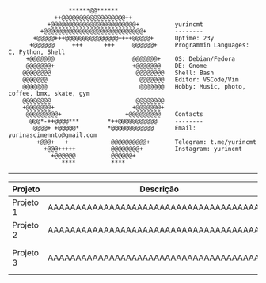 
                     ******@@******                
                 ++@@@@@@@@@@@@@@@@@@++            
               +@@@@@@@@@@@@@@@@@@@@@@@@+          yurincmt 
             +@@@@@@@@@@@@@@@@@@@@@@@@@@@@+        -------- 
           +@@@@@+++@@@@@@@@@@@@@@@++++@@@@@+      Uptime: 23y
          +@@@@@@     +++      +++     @@@@@@+     Programmin Languages: C, Python, Shell
         +@@@@@@@                      @@@@@@@+    OS: Debian/Fedora
         @@@@@@@+                      +@@@@@@@    DE: Gnome
        @@@@@@@@                        @@@@@@@@   Shell: Bash
        @@@@@@@                          @@@@@@@   Editor: VSCode/Vim
        @@@@@@@                          @@@@@@@   Hobby: Music, photo, coffee, bmx, skate, gym
        @@@@@@@@                        @@@@@@@@   
        +@@@@@@@+                      +@@@@@@@+   
         @@@@@@@@@+                  +@@@@@@@@@    Contacts
          @@@*-++@@@@***        *++@@@@@@@@@@@     --------
           @@@@+ +@@@@@*        *@@@@@@@@@@@@      Email: yurinascimennto@gmail.com
            +@@@+   +            @@@@@@@@@@+       Telegram: t.me/yurincmt
              +@@@+++++          @@@@@@@@+         Instagram: yurincmt
                +@@@@@@          @@@@@@+           
                   ****          ****              
---

| Projeto           | Descrição                                                | Tecnologias           | Link                                           |
|-------------------|----------------------------------------------------------|-----------------------|------------------------------------------------|
| Projeto 1         | AAAAAAAAAAAAAAAAAAAAAAAAAAAAAAAAAAAAAAAA| Python, Flask         | [imhere](https://github.com/seuusuario/projeto1) |
| Projeto 2         | AAAAAAAAAAAAAAAAAAAAAAAAAAAAAAAAAAAAAAAA| JavaScript, React     | [json-parser](https://github.com/seuusuario/projeto2) |
| Projeto 3         | AAAAAAAAAAAAAAAAAAAAAAAAAAAAAAAAAAAAAAAA| Shell Script          | [wc (word count)](https://github.com/seuusuario/projeto3) |
